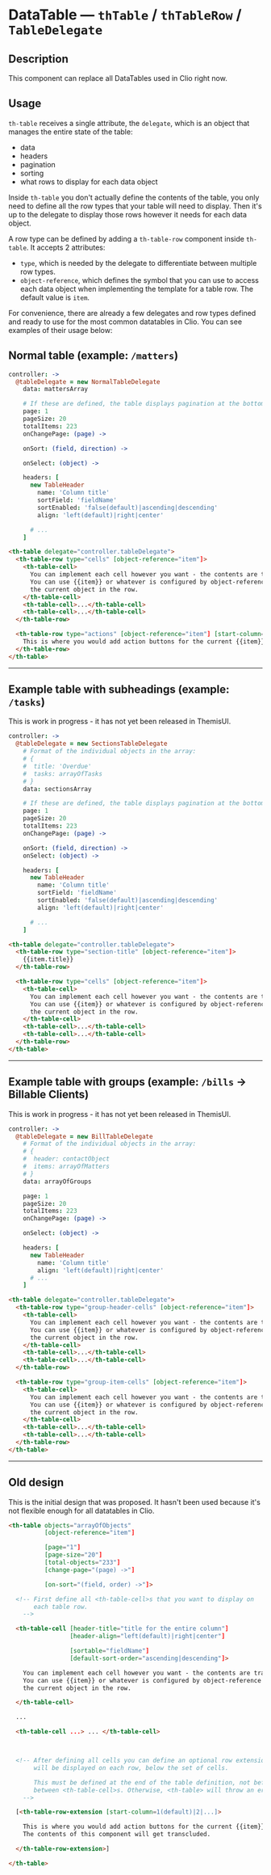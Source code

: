 # DataTable — `thTable` / `thTableRow` / `TableDelegate`

## Description

This component can replace all DataTables used in Clio right now.

## Usage

`th-table` receives a single attribute, the `delegate`, which is an object that
manages the entire state of the table:
* data
* headers
* pagination
* sorting
* what rows to display for each data object

Inside `th-table` you don't actually define the contents of the table, you only
need to define all the row types that your table will need to display. Then it's
up to the delegate to display those rows however it needs for each data object.

A row type can be defined by adding a `th-table-row` component inside
`th-table`. It accepts 2 attributes:
* `type`, which is needed by the delegate to differentiate between multiple row
  types.
* `object-reference`, which defines the symbol that you can use to access each
  data object when implementing the template for a table row. The default value
  is `item`.

For convenience, there are already a few delegates and row types defined and ready
to use for the most common datatables in Clio. You can see examples of their usage
below:

## Normal table (example: `/matters`)

```coffeescript
controller: ->
  @tableDelegate = new NormalTableDelegate
    data: mattersArray

    # If these are defined, the table displays pagination at the bottom.
    page: 1
    pageSize: 20
    totalItems: 223
    onChangePage: (page) ->

    onSort: (field, direction) ->

    onSelect: (object) ->

    headers: [
      new TableHeader
        name: 'Column title'
        sortField: 'fieldName'
        sortEnabled: 'false(default)|ascending|descending'
        align: 'left(default)|right|center'

      # ...
    ]
```

```html
<th-table delegate="controller.tableDelegate">
  <th-table-row type="cells" [object-reference="item"]>
    <th-table-cell>
      You can implement each cell however you want - the contents are transcluded.
      You can use {{item}} or whatever is configured by object-reference to access
      the current object in the row.
    </th-table-cell>
    <th-table-cell>...</th-table-cell>
    <th-table-cell>...</th-table-cell>
  </th-table-row>

  <th-table-row type="actions" [object-reference="item"] [start-column="1(default)|2|..."]>
    This is where you would add action buttons for the current {{item}} in the row.
  </th-table-row>
</th-table>
```


--------------------------------------------------------------------------------


## Example table with subheadings (example: `/tasks`)

This is work in progress - it has not yet been released in ThemisUI.

```coffeescript
controller: ->
  @tableDelegate = new SectionsTableDelegate
    # Format of the individual objects in the array:
    # {
    #  title: 'Overdue'
    #  tasks: arrayOfTasks
    # }
    data: sectionsArray

    # If these are defined, the table displays pagination at the bottom.
    page: 1
    pageSize: 20
    totalItems: 223
    onChangePage: (page) ->

    onSort: (field, direction) ->
    onSelect: (object) ->

    headers: [
      new TableHeader
        name: 'Column title'
        sortField: 'fieldName'
        sortEnabled: 'false(default)|ascending|descending'
        align: 'left(default)|right|center'

      # ...
    ]
```

```html
<th-table delegate="controller.tableDelegate">
  <th-table-row type="section-title" [object-reference="item"]>
    {{item.title}}
  </th-table-row>

  <th-table-row type="cells" [object-reference="item"]>
    <th-table-cell>
      You can implement each cell however you want - the contents are transcluded.
      You can use {{item}} or whatever is configured by object-reference to access
      the current object in the row.
    </th-table-cell>
    <th-table-cell>...</th-table-cell>
    <th-table-cell>...</th-table-cell>
  </th-table-row>
</th-table>
```


--------------------------------------------------------------------------------


## Example table with groups (example: `/bills` -> Billable Clients)

This is work in progress - it has not yet been released in ThemisUI.

```coffeescript
controller: ->
  @tableDelegate = new BillTableDelegate
    # Format of the individual objects in the array:
    # {
    #  header: contactObject
    #  items: arrayOfMatters
    # }
    data: arrayOfGroups

    page: 1
    pageSize: 20
    totalItems: 223
    onChangePage: (page) ->

    onSelect: (object) ->

    headers: [
      new TableHeader
        name: 'Column title'
        align: 'left(default)|right|center'
      # ...
    ]
```

```html
<th-table delegate="controller.tableDelegate">
  <th-table-row type="group-header-cells" [object-reference="item"]>
    <th-table-cell>
      You can implement each cell however you want - the contents are transcluded.
      You can use {{item}} or whatever is configured by object-reference to access
      the current object in the row.
    </th-table-cell>
    <th-table-cell>...</th-table-cell>
    <th-table-cell>...</th-table-cell>
  </th-table-row>

  <th-table-row type="group-item-cells" [object-reference="item"]>
    <th-table-cell>
      You can implement each cell however you want - the contents are transcluded.
      You can use {{item}} or whatever is configured by object-reference to access
      the current object in the row.
    </th-table-cell>
    <th-table-cell>...</th-table-cell>
    <th-table-cell>...</th-table-cell>
  </th-table-row>
</th-table>
```


--------------------------------------------------------------------------------


## Old design

This is the initial design that was proposed. It hasn't been used because it's
not flexible enough for all datatables in Clio.

```html
<th-table objects="arrayOfObjects"
          [object-reference="item"]

          [page="1"]
          [page-size="20"]
          [total-objects="233"]
          [change-page="(page) ->"]

          [on-sort="(field, order) ->"]>

  <!-- First define all <th-table-cell>s that you want to display on
       each table row.
    -->

  <th-table-cell [header-title="title for the entire column"]
                 [header-align="left(default)|right|center"]

                 [sortable="fieldName"]
                 [default-sort-order="ascending|descending"]>

    You can implement each cell however you want - the contents are transcluded.
    You can use {{item}} or whatever is configured by object-reference to access
    the current object in the row.

  </th-table-cell>

  ...

  <th-table-cell ...> ... </th-table-cell>



  <!-- After defining all cells you can define an optional row extension. This
       will be displayed on each row, below the set of cells.

       This must be defined at the end of the table definition, not before or
       between <th-table-cell>s. Otherwise, <th-table> will throw an error.
    -->

  [<th-table-row-extension [start-column=1(default)|2|...]>

    This is where you would add action buttons for the current {{item}} in the row.
    The contents of this component will get transcluded.

  </th-table-row-extension>]

</th-table>
```
